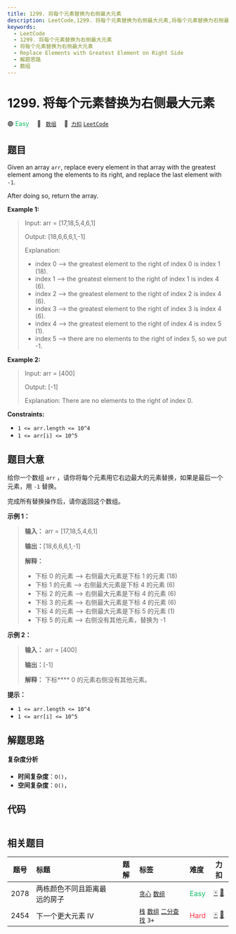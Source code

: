 ```yaml
---
title: 1299. 将每个元素替换为右侧最大元素
description: LeetCode,1299. 将每个元素替换为右侧最大元素,将每个元素替换为右侧最大元素,Replace Elements with Greatest Element on Right Side,解题思路,数组
keywords:
  - LeetCode
  - 1299. 将每个元素替换为右侧最大元素
  - 将每个元素替换为右侧最大元素
  - Replace Elements with Greatest Element on Right Side
  - 解题思路
  - 数组
---
```


# 1299. 将每个元素替换为右侧最大元素

🟢 <font color=#15bd66>Easy</font>&emsp; 🔖&ensp; [`数组`](/tag/array.md)&emsp; 🔗&ensp;[`力扣`](https://leetcode.cn/problems/replace-elements-with-greatest-element-on-right-side) [`LeetCode`](https://leetcode.com/problems/replace-elements-with-greatest-element-on-right-side)

## 题目

Given an array `arr`, replace every element in that array with the greatest
element among the elements to its right, and replace the last element with
`-1`.

After doing so, return the array.



**Example 1:**

> Input: arr = [17,18,5,4,6,1]
> 
> Output: [18,6,6,6,1,-1]
> 
> Explanation: 
> - index 0 --> the greatest element to the right of index 0 is index 1 (18).
> - index 1 --> the greatest element to the right of index 1 is index 4 (6).
> - index 2 --> the greatest element to the right of index 2 is index 4 (6).
> - index 3 --> the greatest element to the right of index 3 is index 4 (6).
> - index 4 --> the greatest element to the right of index 4 is index 5 (1).
> - index 5 --> there are no elements to the right of index 5, so we put -1.

**Example 2:**

> Input: arr = [400]
> 
> Output: [-1]
> 
> Explanation: There are no elements to the right of index 0.

**Constraints:**

  * `1 <= arr.length <= 10^4`
  * `1 <= arr[i] <= 10^5`


## 题目大意

给你一个数组 `arr` ，请你将每个元素用它右边最大的元素替换，如果是最后一个元素，用 `-1` 替换。

完成所有替换操作后，请你返回这个数组。

**示例 1：**

> 
> 
> 
> 
> 
> **输入：** arr = [17,18,5,4,6,1]
> 
> **输出：**[18,6,6,6,1,-1]
> 
> **解释：**
> - 下标 0 的元素 --> 右侧最大元素是下标 1 的元素 (18)
> - 下标 1 的元素 --> 右侧最大元素是下标 4 的元素 (6)
> - 下标 2 的元素 --> 右侧最大元素是下标 4 的元素 (6)
> - 下标 3 的元素 --> 右侧最大元素是下标 4 的元素 (6)
> - 下标 4 的元素 --> 右侧最大元素是下标 5 的元素 (1)
> - 下标 5 的元素 --> 右侧没有其他元素，替换为 -1
> 
> 

**示例 2：**

> 
> 
> 
> 
> 
> **输入：** arr = [400]
> 
> **输出：**[-1]
> 
> **解释：** 下标**** 0 的元素右侧没有其他元素。
> 
> 

**提示：**

  * `1 <= arr.length <= 10^4`
  * `1 <= arr[i] <= 10^5`


## 解题思路

#### 复杂度分析

- **时间复杂度**：`O()`，
- **空间复杂度**：`O()`，

## 代码

```javascript

```

## 相关题目

<!-- prettier-ignore -->
| 题号 | 标题 | 题解 | 标签 | 难度 | 力扣 |
| :------: | :------ | :------: | :------ | :------ | :------: |
| 2078 | 两栋颜色不同且距离最远的房子 |  |  [`贪心`](/tag/greedy.md) [`数组`](/tag/array.md) | <font color=#15bd66>Easy</font> | [🀄️](https://leetcode.cn/problems/two-furthest-houses-with-different-colors) [🔗](https://leetcode.com/problems/two-furthest-houses-with-different-colors) |
| 2454 | 下一个更大元素 IV |  |  [`栈`](/tag/stack.md) [`数组`](/tag/array.md) [`二分查找`](/tag/binary-search.md) `3+` | <font color=#ff334b>Hard</font> | [🀄️](https://leetcode.cn/problems/next-greater-element-iv) [🔗](https://leetcode.com/problems/next-greater-element-iv) |